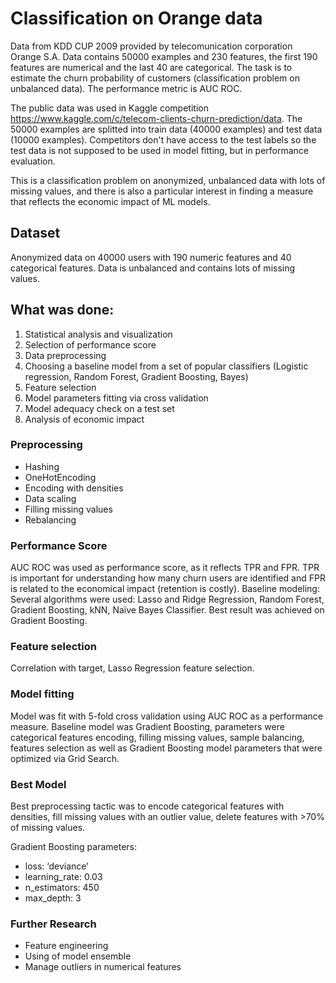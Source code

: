 # Classification on Orange data

Data from KDD CUP 2009 provided by telecomunication corporation Orange S.A. Data contains 50000 examples and 230 features, the first 190 features are numerical and the last 40 are categorical. The task is to estimate the churn probability of customers (classification problem on unbalanced data). The performance metric is AUC ROC.

The public data was used in Kaggle competition https://www.kaggle.com/c/telecom-clients-churn-prediction/data. The 50000 examples are splitted into train data (40000 examples) and test data (10000 examples). Competitors don't have access to the test labels so the test data is not supposed to be used in model fitting, but in performance evaluation.

This is a classification problem on anonymized, unbalanced data with lots of missing values, and there is also a particular interest in finding a measure that reflects the economic impact of ML models.    

## Dataset
Anonymized data on 40000 users with 190 numeric features and 40 categorical features. Data is unbalanced and contains lots of missing values. 
## What was done:
1.	Statistical analysis and visualization
2.	Selection of performance score  
3.	Data preprocessing
4.	Choosing a baseline model from a set of popular classifiers (Logistic regression, Random Forest, Gradient Boosting, Bayes) 
5.	Feature selection 
6.	Model parameters fitting via cross validation 
7.	Model adequacy check on a test set
8.	Analysis of economic impact
### Preprocessing
*	Hashing
* OneHotEncoding
*	Encoding with densities
*	Data scaling
*	Filling missing values
*	Rebalancing
### Performance Score
AUC ROC was used as performance score, as it reflects TPR and FPR. TPR is important for understanding how many churn users are identified and FPR is related to the economical impact (retention is costly).
Baseline modeling:
Several algorithms were used: Lasso and Ridge Regression, Random Forest, Gradient Boosting, kNN, Naïve Bayes Classifier. Best result was achieved on Gradient Boosting.

### Feature selection
Correlation with target, Lasso Regression feature selection.
### Model fitting 
Model was fit with 5-fold cross validation using AUC ROC as a performance measure. Baseline model was Gradient Boosting, parameters were categorical features encoding, filling missing values, sample balancing, features selection as well as Gradient Boosting model parameters that were optimized via Grid Search. 
### Best Model
Best preprocessing tactic was to encode categorical features with densities, fill missing values with an outlier value, delete features with >70% of missing values.

Gradient Boosting parameters:
*	loss: ‘deviance’
*	learning_rate: 0.03
*	n_estimators: 450
*	max_depth: 3
### Further Research
*	Feature engineering 
*	Using of model ensemble
*	Manage outliers in numerical features
